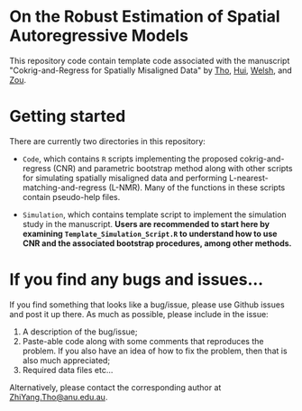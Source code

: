 # On the Robust Estimation of Spatial Autoregressive Models

This repository code contain template code associated with the manuscript "Cokrig-and-Regress for Spatially Misaligned Data" by [Tho](https://rsfas.anu.edu.au/about/staff-directory/zhi-yang-tho), [Hui](https://francishui.netlify.app/), [Welsh](https://cbe.anu.edu.au/about/staff-directory/professor-alan-welsh), and [Zou](https://cbe.anu.edu.au/about/staff-directory/dr-tao-zou).

# Getting started

There are currently two directories in this repository:

-   `Code`, which contains `R` scripts implementing the proposed cokrig-and-regress (CNR) and parametric bootstrap method along with other scripts for simulating spatially misaligned data and performing L-nearest-matching-and-regress (L-NMR). Many of the functions in these scripts contain pseudo-help files. 

-   `Simulation`, which contains template script to implement the simulation study in the manuscript. **Users are recommended to start here by examining `Template_Simulation_Script.R` to understand how to use CNR and the associated bootstrap procedures, among other methods.**

# If you find any bugs and issues...

If you find something that looks like a bug/issue, please use Github issues and post it up there. As much as possible, please include in the issue:

1.  A description of the bug/issue;
2.  Paste-able code along with some comments that reproduces the problem. If you also have an idea of how to fix the problem, then that is also much appreciated;
3.  Required data files etc...

Alternatively, please contact the corresponding author at [ZhiYang.Tho\@anu.edu.au](mailto:ZhiYang.Tho@anu.edu.au).
